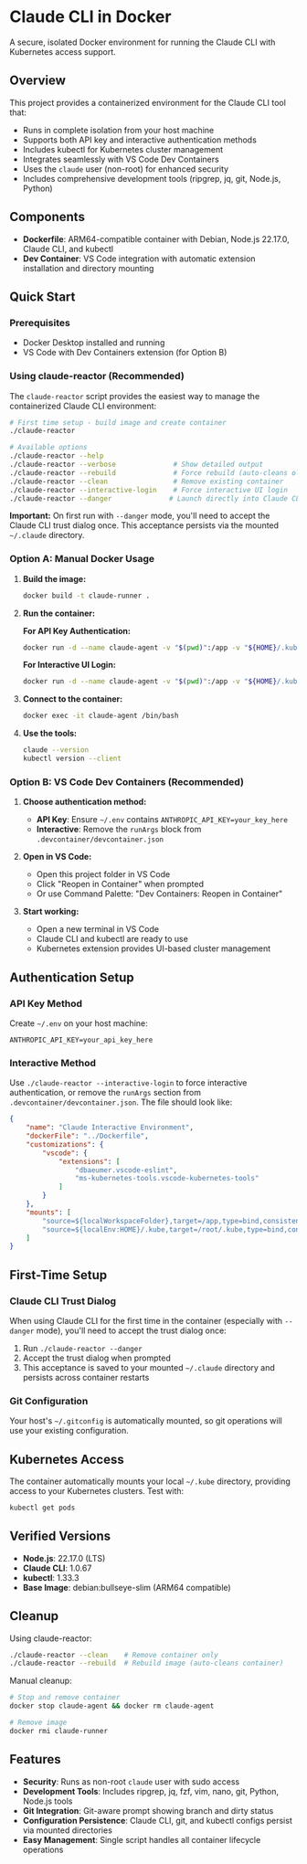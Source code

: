 # Claude CLI in Docker

A secure, isolated Docker environment for running the Claude CLI with Kubernetes access support.

## Overview

This project provides a containerized environment for the Claude CLI tool that:
- Runs in complete isolation from your host machine
- Supports both API key and interactive authentication methods
- Includes kubectl for Kubernetes cluster management
- Integrates seamlessly with VS Code Dev Containers
- Uses the `claude` user (non-root) for enhanced security
- Includes comprehensive development tools (ripgrep, jq, git, Node.js, Python)

## Components

- **Dockerfile**: ARM64-compatible container with Debian, Node.js 22.17.0, Claude CLI, and kubectl
- **Dev Container**: VS Code integration with automatic extension installation and directory mounting

## Quick Start

### Prerequisites

- Docker Desktop installed and running
- VS Code with Dev Containers extension (for Option B)

### Using claude-reactor (Recommended)

The `claude-reactor` script provides the easiest way to manage the containerized Claude CLI environment:

```bash
# First time setup - build image and create container
./claude-reactor

# Available options
./claude-reactor --help
./claude-reactor --verbose              # Show detailed output
./claude-reactor --rebuild              # Force rebuild (auto-cleans old container)
./claude-reactor --clean                # Remove existing container
./claude-reactor --interactive-login    # Force interactive UI login
./claude-reactor --danger              # Launch directly into Claude CLI
```

**Important:** On first run with `--danger` mode, you'll need to accept the Claude CLI trust dialog once. This acceptance persists via the mounted `~/.claude` directory.

### Option A: Manual Docker Usage

1. **Build the image:**
   ```bash
   docker build -t claude-runner .
   ```

2. **Run the container:**
   
   **For API Key Authentication:**
   ```bash
   docker run -d --name claude-agent -v "$(pwd)":/app -v "${HOME}/.kube:/root/.kube" --env-file ~/.env claude-runner
   ```
   
   **For Interactive UI Login:**
   ```bash
   docker run -d --name claude-agent -v "$(pwd)":/app -v "${HOME}/.kube:/root/.kube" claude-runner
   ```

3. **Connect to the container:**
   ```bash
   docker exec -it claude-agent /bin/bash
   ```

4. **Use the tools:**
   ```bash
   claude --version
   kubectl version --client
   ```

### Option B: VS Code Dev Containers (Recommended)

1. **Choose authentication method:**
   - **API Key**: Ensure `~/.env` contains `ANTHROPIC_API_KEY=your_key_here`
   - **Interactive**: Remove the `runArgs` block from `.devcontainer/devcontainer.json`

2. **Open in VS Code:**
   - Open this project folder in VS Code
   - Click "Reopen in Container" when prompted
   - Or use Command Palette: "Dev Containers: Reopen in Container"

3. **Start working:**
   - Open a new terminal in VS Code
   - Claude CLI and kubectl are ready to use
   - Kubernetes extension provides UI-based cluster management

## Authentication Setup

### API Key Method
Create `~/.env` on your host machine:
```
ANTHROPIC_API_KEY=your_api_key_here
```

### Interactive Method
Use `./claude-reactor --interactive-login` to force interactive authentication, or remove the `runArgs` section from `.devcontainer/devcontainer.json`. The file should look like:
```json
{
	"name": "Claude Interactive Environment",
	"dockerFile": "../Dockerfile",
	"customizations": {
		"vscode": {
			"extensions": [
				"dbaeumer.vscode-eslint",
				"ms-kubernetes-tools.vscode-kubernetes-tools"
			]
		}
	},
	"mounts": [
		"source=${localWorkspaceFolder},target=/app,type=bind,consistency=cached",
		"source=${localEnv:HOME}/.kube,target=/root/.kube,type=bind,consistency=cached"
	]
}
```

## First-Time Setup

### Claude CLI Trust Dialog
When using Claude CLI for the first time in the container (especially with `--danger` mode), you'll need to accept the trust dialog once:

1. Run `./claude-reactor --danger`
2. Accept the trust dialog when prompted
3. This acceptance is saved to your mounted `~/.claude` directory and persists across container restarts

### Git Configuration
Your host's `~/.gitconfig` is automatically mounted, so git operations will use your existing configuration.

## Kubernetes Access

The container automatically mounts your local `~/.kube` directory, providing access to your Kubernetes clusters. Test with:
```bash
kubectl get pods
```

## Verified Versions

- **Node.js**: 22.17.0 (LTS)
- **Claude CLI**: 1.0.67
- **kubectl**: 1.33.3
- **Base Image**: debian:bullseye-slim (ARM64 compatible)

## Cleanup

Using claude-reactor:
```bash
./claude-reactor --clean    # Remove container only
./claude-reactor --rebuild  # Rebuild image (auto-cleans container)
```

Manual cleanup:
```bash
# Stop and remove container
docker stop claude-agent && docker rm claude-agent

# Remove image
docker rmi claude-runner
```

## Features

- **Security**: Runs as non-root `claude` user with sudo access
- **Development Tools**: Includes ripgrep, jq, fzf, vim, nano, git, Python, Node.js tools
- **Git Integration**: Git-aware prompt showing branch and dirty status
- **Configuration Persistence**: Claude CLI, git, and kubectl configs persist via mounted directories
- **Easy Management**: Single script handles all container lifecycle operations